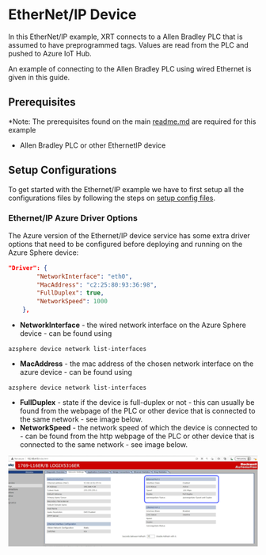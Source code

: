 # EtherNet/IP Device

In this EtherNet/IP example, XRT connects to a Allen Bradley PLC
that is assumed to have preprogrammed tags. Values are read from
the PLC and pushed to Azure IoT Hub.

An example of connecting to the Allen Bradley PLC using wired
Ethernet is given in this guide.

## Prerequisites

*Note: The prerequisites found on the main [readme.md](../../README.md)
are required for this example

- Allen Bradley PLC or other EthernetIP device

## Setup Configurations 

To get started with the Ethernet/IP example we have to first setup all
the configurations files by following the steps on [setup config files](./setup-config-files.md).

### Ethernet/IP Azure Driver Options

The Azure version of the Ethernet/IP device service has some extra
driver options that need to be configured before deploying and
running on the Azure Sphere device:

``` json
"Driver": {
        "NetworkInterface": "eth0",
        "MacAddress": "c2:25:80:93:36:98",
        "FullDuplex": true,
        "NetworkSpeed": 1000
    },
```

- **NetworkInterface** - the wired network interface on the Azure
Sphere device - can be found using

``` console
azsphere device network list-interfaces
```

- **MacAddress** - the mac address of the chosen network interface on the azure device - can be found using

``` console
azsphere device network list-interfaces
```

- **FullDuplex** - state if the device is full-duplex or not - this can usually be found from the webpage of the PLC or other device that is connected to the same network - see image below.
- **NetworkSpeed** - the network speed of which the device is connected to - can be found from the http webpage of the PLC or other device that is connected to the same network - see image below.

![Logix](images/Logix.png)

